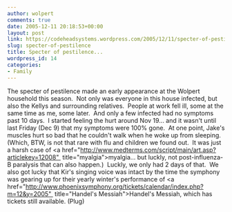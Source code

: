 ```yaml
---
author: wolpert
comments: true
date: 2005-12-11 20:18:53+00:00
layout: post
link: https://codeheadsystems.wordpress.com/2005/12/11/specter-of-pestilence/
slug: specter-of-pestilence
title: Specter of pestilence...
wordpress_id: 14
categories:
- Family
---
```


The specter of pestilence made an early appearance at the Wolpert household this season.  Not only was everyone in this house infected, but also the Kellys and surrounding relatives.  People at work fell ill, some at the same time as me, some later.  And only a few infected had no symptoms past 10 days.  I started feeling the hurt around Nov 19... and it wasn't until last Friday (Dec 9) that my symptoms were 100% gone.  At one point, Jake's muscles hurt so bad that he couldn't walk when he woke up from sleeping.  (Which, BTW, is not that rare with flu and children we found out.  It was just a harsh case of <a href="http://www.medterms.com/script/main/art.asp?articlekey=12008"  title="myalgia">myalgia</a>... but luckly, not post-influenza-B paralysis that can also happen.)  Luckly, we only had 2 days of that.  We also got lucky that Kir's singing voice was intact by the time the symphony was gearing up for their yearly winter's performance of <a href="http://www.phoenixsymphony.org/tickets/calendar/index.php?m=12&y=2005"  title="Handel's Messiah">Handel's Messiah</a>, which has tickets still available. (Plug)
